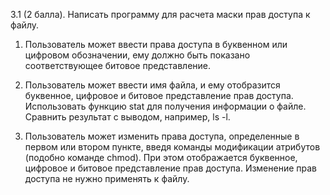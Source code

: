 3.1 (2 балла). Написать программу для расчета маски прав доступа к файлу.

1) Пользователь может ввести права доступа в буквенном или цифровом
обозначении, ему должно быть показано соответствующее битовое
представление.

2) Пользователь может ввести имя файла, и ему отобразится буквенное,
цифровое и битовое представление прав доступа. Использовать функцию stat
для получения информации о файле. Сравнить результат с выводом,
например, ls -l.

3) Пользователь может изменить права доступа, определенные в первом или
втором пункте, введя команды модификации атрибутов (подобно команде
chmod). При этом отображается буквенное, цифровое и битовое
представление прав доступа. Изменение прав доступа не нужно применять к
файлу.